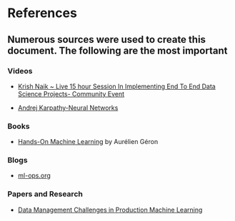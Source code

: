 # References

## Numerous sources were used to create this document. The following are the most important

### Videos

* [Krish Naik ~ Live 15 hour Session In Implementing End To End Data Science Projects- Community Event](https://youtu.be/rsNAb1KmvFI)

* [Andrej Karpathy-Neural Networks](https://youtube.com/playlist?list=PLAqhIrjkxbuWI23v9cThsA9GvCAUhRvKZ)

### Books

* [Hands-On Machine Learning](https://www.amazon.com/Hands-Machine-Learning-Scikit-Learn-TensorFlow/dp/1098125975/ref=sr_1_1?crid=3CDP8TML7C51S&keywords=Machine+learning&qid=1668994456&s=books&sprefix=machine+lear%2Cstripbooks-intl-ship%2C966&sr=1-1) by Aurélien Géron

### Blogs

* [ml-ops.org](https://ml-ops.org/)

### Papers and Research

* [Data Management Challenges in Production Machine Learning](https://research.google/pubs/pub46178/)
